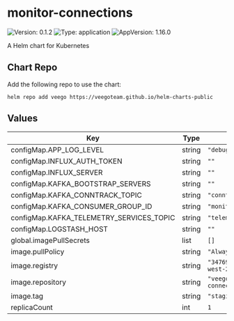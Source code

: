 # monitor-connections

![Version: 0.1.2](https://img.shields.io/badge/Version-0.1.2-informational?style=flat-square) ![Type: application](https://img.shields.io/badge/Type-application-informational?style=flat-square) ![AppVersion: 1.16.0](https://img.shields.io/badge/AppVersion-1.16.0-informational?style=flat-square)

A Helm chart for Kubernetes

## Chart Repo

Add the following repo to use the chart:

```console
helm repo add veego https://veegoteam.github.io/helm-charts-public
```

## Values

| Key | Type | Default | Description |
|-----|------|---------|-------------|
| configMap.APP_LOG_LEVEL | string | `"debug"` |  |
| configMap.INFLUX_AUTH_TOKEN | string | `""` |  |
| configMap.INFLUX_SERVER | string | `""` |  |
| configMap.KAFKA_BOOTSTRAP_SERVERS | string | `""` |  |
| configMap.KAFKA_CONNTRACK_TOPIC | string | `"conntrack"` |  |
| configMap.KAFKA_CONSUMER_GROUP_ID | string | `"monitor_conntrack"` |  |
| configMap.KAFKA_TELEMETRY_SERVICES_TOPIC | string | `"telemetry_services"` |  |
| configMap.LOGSTASH_HOST | string | `""` |  |
| global.imagePullSecrets | list | `[]` |  |
| image.pullPolicy | string | `"Always"` |  |
| image.registry | string | `"347694409649.dkr.ecr.us-west-2.amazonaws.com"` |  |
| image.repository | string | `"veego/monitor-connections"` |  |
| image.tag | string | `"staging"` |  |
| replicaCount | int | `1` |  |